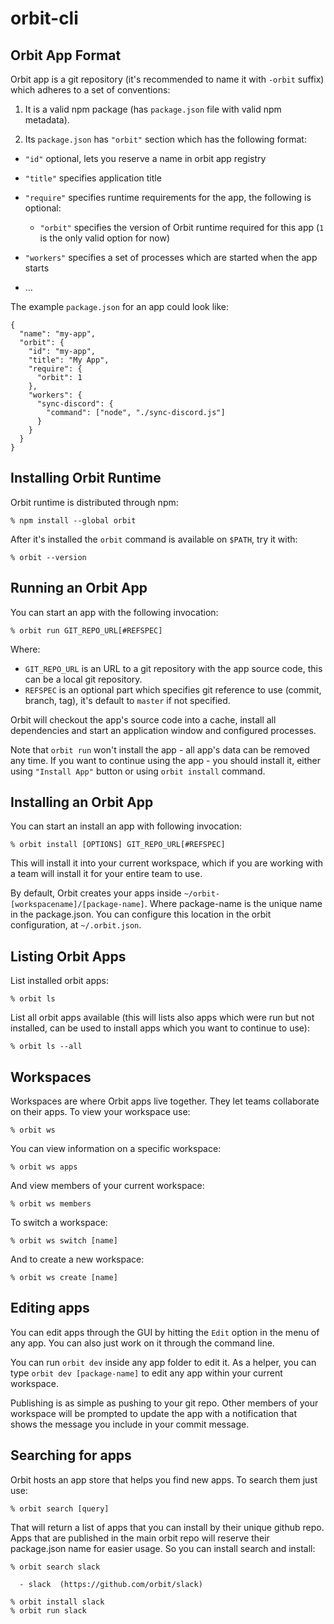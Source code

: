 # orbit-cli

## Orbit App Format

Orbit app is a git repository (it's recommended to name it with `-orbit` suffix)
which adheres to a set of conventions:

1. It is a valid npm package (has `package.json` file with valid npm metadata).

2. Its `package.json` has `"orbit"` section which has the following format:

- `"id"` optional, lets you reserve a name in orbit app registry

- `"title"` specifies application title

- `"require"` specifies runtime requirements for the app, the following is
  optional:

  - `"orbit"` specifies the version of Orbit runtime required for this app (`1`
    is the only valid option for now)

- `"workers"` specifies a set of processes which are started when the app starts

- …

The example `package.json` for an app could look like:

```
{
  "name": "my-app",
  "orbit": {
    "id": "my-app",
    "title": "My App",
    "require": {
      "orbit": 1
    },
    "workers": {
      "sync-discord": {
        "command": ["node", "./sync-discord.js"]
      }
    }
  }
}
```

## Installing Orbit Runtime

Orbit runtime is distributed through npm:

    % npm install --global orbit

After it's installed the `orbit` command is available on `$PATH`, try it with:

    % orbit --version

## Running an Orbit App

You can start an app with the following invocation:

    % orbit run GIT_REPO_URL[#REFSPEC]

Where:

- `GIT_REPO_URL` is an URL to a git repository with the app source code, this
  can be a local git repository.
- `REFSPEC` is an optional part which specifies git reference to use (commit,
  branch, tag), it's default to `master` if not specified.

Orbit will checkout the app's source code into a cache, install all dependencies
and start an application window and configured processes.

Note that `orbit run` won't install the app - all app's data can be removed any
time. If you want to continue using the app - you should install it, either
using `"Install App"` button or using `orbit install` command.

## Installing an Orbit App

You can start an install an app with following invocation:

    % orbit install [OPTIONS] GIT_REPO_URL[#REFSPEC]

This will install it into your current workspace, which if you are working with
a team will install it for your entire team to use.

By default, Orbit creates your apps inside
`~/orbit-[workspacename]/[package-name]`. Where package-name is the unique name
in the package.json. You can configure this location in the orbit configuration,
at `~/.orbit.json`.

## Listing Orbit Apps

List installed orbit apps:

    % orbit ls

List all orbit apps available (this will lists also apps which were run but not
installed, can be used to install apps which you want to continue to use):

    % orbit ls --all

## Workspaces

Workspaces are where Orbit apps live together. They let teams collaborate on
their apps. To view your workspace use:

    % orbit ws

You can view information on a specific workspace:

    % orbit ws apps

And view members of your current workspace:

    % orbit ws members

To switch a workspace:

    % orbit ws switch [name]

And to create a new workspace:

    % orbit ws create [name]

## Editing apps

You can edit apps through the GUI by hitting the `Edit` option in the menu of
any app. You can also just work on it through the command line.

You can run `orbit dev` inside any app folder to edit it. As a helper, you can
type `orbit dev [package-name]` to edit any app within your current workspace.

Publishing is as simple as pushing to your git repo. Other members of your
workspace will be prompted to update the app with a notification that shows the
message you include in your commit message.

## Searching for apps

Orbit hosts an app store that helps you find new apps. To search them just use:

    % orbit search [query]

That will return a list of apps that you can install by their unique github
repo. Apps that are published in the main orbit repo will reserve their
package.json name for easier usage. So you can install search and install:

```
% orbit search slack

  - slack  (https://github.com/orbit/slack)

% orbit install slack
% orbit run slack

```
